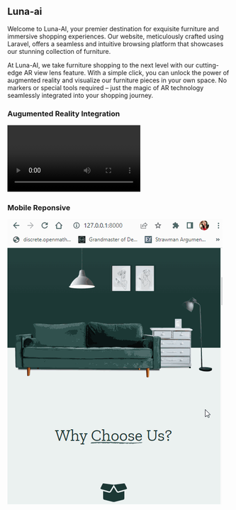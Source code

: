 ## Luna-ai

Welcome to Luna-AI, your premier destination for exquisite furniture and immersive shopping experiences. Our website, meticulously crafted using Laravel, offers a seamless and intuitive browsing platform that showcases our stunning collection of furniture.

At Luna-AI, we take furniture shopping to the next level with our cutting-edge AR view lens feature. With a simple click, you can unlock the power of augmented reality and visualize our furniture pieces in your own space. No markers or special tools required – just the magic of AR technology seamlessly integrated into your shopping journey.

### Augumented Reality Integration
<video src="./gif/ar.mp4" controls title="Title"></video>

### Mobile Reponsive
![git](./gif/mobile-responsive.gif)